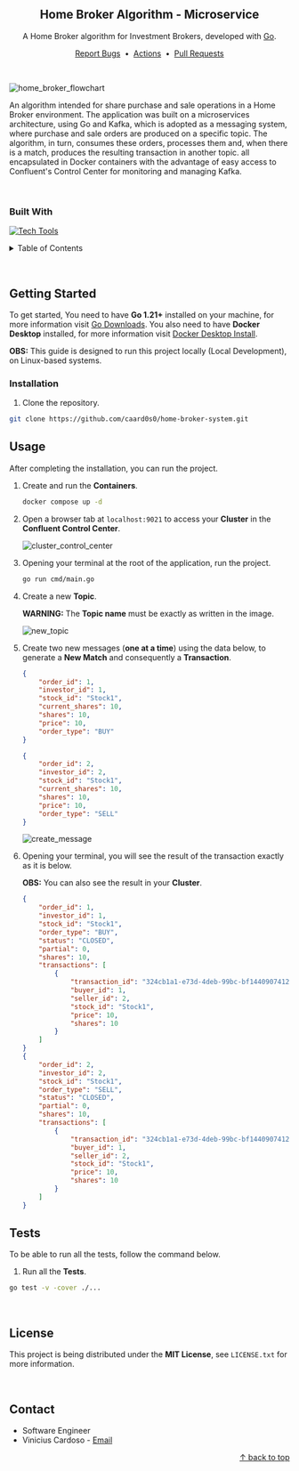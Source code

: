 <div id="top"></div>

<!-- About the Project -->
<div align="center">
<h2>Home Broker Algorithm - Microservice</h2>
<p>A Home Broker algorithm for Investment Brokers, developed with <a href="https://go.dev/">Go</a>.</p>
<a href="https://github.com/caard0s0/home-broker-system/issues">Report Bugs</a>
&nbsp;&bull;&nbsp;
<a href="https://github.com/caard0s0/home-broker-system/actions">Actions</a>
&nbsp;&bull;&nbsp;
<a href="https://github.com/caard0s0/home-broker-system/pulls">Pull Requests</a>
</div>

&nbsp;

![home_broker_flowchart](https://github.com/caard0s0/home-broker-system/assets/95318788/107c4c7b-e64a-45c0-af85-4fc8a494edf2)

An algorithm intended for share purchase and sale operations in a Home Broker environment. The application was built on a microservices architecture, using Go and Kafka, which is adopted as a messaging system, where purchase and sale orders are produced on a specific topic. The algorithm, in turn, consumes these orders, processes them and, when there is a match, produces the resulting transaction in another topic. all encapsulated in Docker containers with the advantage of easy access to Confluent's Control Center for monitoring and managing Kafka.

&nbsp;

<h3>Built With</h3>

[![Tech Tools](https://skillicons.dev/icons?i=go,docker,kafka)](https://skillicons.dev)


<!-- Table of Contents -->
<details>
<summary>Table of Contents</summary>
<ol>
<li>
    <a href="#getting-started">Getting Started</a>
    <ul>
        <li><a href="#installation">Installation</a></li>
        <li><a href="#usage">Usage</a></li>
        <li><a href="#tests">Tests</a></li>
    </ul>
</li>
<li><a href="#license">License</a></li>
<li><a href="#contact">Contact</a></li>
</ol>
</details>

&nbsp;


<!-- Getting Started -->
<h2 id="getting-started">Getting Started</h2>

<p>To get started, You need to have <strong>Go 1.21+</strong> installed on your machine, for more information visit <a href="https://go.dev/dl/">Go Downloads</a>. You also need to have <strong>Docker Desktop</strong> installed, for more information visit <a href="https://www.docker.com/products/docker-desktop/">Docker Desktop Install</a>.</p>

<p><strong>OBS:</strong> This guide is designed to run this project locally (Local Development), on Linux-based systems.</p>


<!-- Installation -->
<h3 id="installation">Installation</h3>

1. Clone the repository.
```bash
git clone https://github.com/caard0s0/home-broker-system.git
```


<!-- Usage -->
<h2 id="usage">Usage</h2>

<p>After completing the installation, you can run the project.</p>

1. Create and run the <strong>Containers</strong>.

    ```cmd
    docker compose up -d
    ```

2. Open a browser tab at `localhost:9021` to access your <strong>Cluster</strong> in the <strong>Confluent Control Center</strong>.

    ![cluster_control_center](https://github.com/caard0s0/home-broker-system/assets/95318788/9360c92d-06cb-4b80-97f7-9e3f0cbdcc45)

3. Opening your terminal at the root of the application, run the project.

    ```zsh
    go run cmd/main.go
    ```

4. Create a new <strong>Topic</strong>.

    <strong>WARNING:</strong> The <strong>Topic name</strong> must be exactly as written in the image.

    ![new_topic](https://github.com/caard0s0/home-broker-system/assets/95318788/42f84f86-b7b0-4385-8d76-e4f0dcc22427)

5. Create two new messages (<strong>one at a time</strong>) using the data below, to generate a <strong>New Match</strong> and consequently a <strong>Transaction</strong>.

    ```json
    {
        "order_id": 1,
        "investor_id": 1,
        "stock_id": "Stock1",
        "current_shares": 10,
        "shares": 10,
        "price": 10,
        "order_type": "BUY"
    }

    {
        "order_id": 2,
        "investor_id": 2,
        "stock_id": "Stock1",
        "current_shares": 10,
        "shares": 10,
        "price": 10,
        "order_type": "SELL"
    }
    ```

    ![create_message](https://github.com/caard0s0/home-broker-system/assets/95318788/1032bf55-54bc-4d6e-b354-15d0882c7437)

6. Opening your terminal, you will see the result of the transaction exactly as it is below.

    <p><strong>OBS:</strong> You can also see the result in your <strong>Cluster</strong>.</p>

    ```json
    {
        "order_id": 1,
        "investor_id": 1,
        "stock_id": "Stock1",
        "order_type": "BUY",
        "status": "CLOSED",
        "partial": 0,
        "shares": 10,
        "transactions": [
            {
                "transaction_id": "324cb1a1-e73d-4deb-99bc-bf1440907412",
                "buyer_id": 1,
                "seller_id": 2,
                "stock_id": "Stock1",
                "price": 10,
                "shares": 10
            }
        ]
    }
    {
        "order_id": 2,
        "investor_id": 2,
        "stock_id": "Stock1",
        "order_type": "SELL",
        "status": "CLOSED",
        "partial": 0,
        "shares": 10,
        "transactions": [
            {
                "transaction_id": "324cb1a1-e73d-4deb-99bc-bf1440907412",
                "buyer_id": 1,
                "seller_id": 2,
                "stock_id": "Stock1",
                "price": 10,
                "shares": 10
            }
        ]
    }
    ```


<!-- Tests -->
<h2 id="tests">Tests</h2>

<p>To be able to run all the tests, follow the command below.</p>

1. Run all the <strong>Tests</strong>.

```cmd
go test -v -cover ./...
```


<br>


<!-- License -->
<h2 id="license">License</h2>

This project is being distributed under the <strong>MIT License</strong>, see ```LICENSE.txt``` for more information.


<br>


<!-- Contact -->
<h2 id="contact">Contact</h2>

* Software Engineer  
* Vinicius Cardoso - <a href="mailto:cardoso.business.ctt@gmail.com">Email</a>

<p align="right">
<a href="#top"> &uarr; back to top</a>
</p> 
